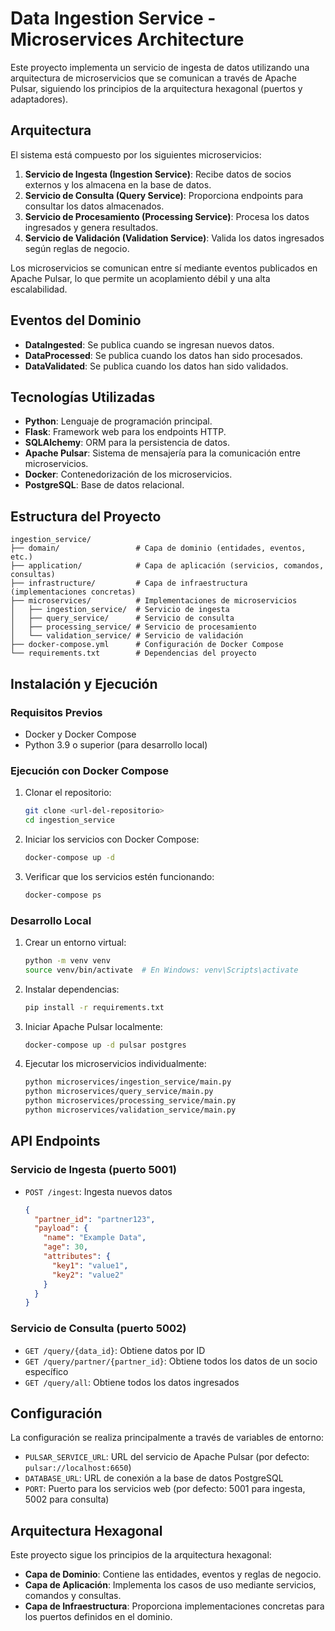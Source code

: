 # Data Ingestion Service - Microservices Architecture

Este proyecto implementa un servicio de ingesta de datos utilizando una arquitectura de microservicios que se comunican a través de Apache Pulsar, siguiendo los principios de la arquitectura hexagonal (puertos y adaptadores).

## Arquitectura

El sistema está compuesto por los siguientes microservicios:

1. **Servicio de Ingesta (Ingestion Service)**: Recibe datos de socios externos y los almacena en la base de datos.
2. **Servicio de Consulta (Query Service)**: Proporciona endpoints para consultar los datos almacenados.
3. **Servicio de Procesamiento (Processing Service)**: Procesa los datos ingresados y genera resultados.
4. **Servicio de Validación (Validation Service)**: Valida los datos ingresados según reglas de negocio.

Los microservicios se comunican entre sí mediante eventos publicados en Apache Pulsar, lo que permite un acoplamiento débil y una alta escalabilidad.

## Eventos del Dominio

- **DataIngested**: Se publica cuando se ingresan nuevos datos.
- **DataProcessed**: Se publica cuando los datos han sido procesados.
- **DataValidated**: Se publica cuando los datos han sido validados.

## Tecnologías Utilizadas

- **Python**: Lenguaje de programación principal.
- **Flask**: Framework web para los endpoints HTTP.
- **SQLAlchemy**: ORM para la persistencia de datos.
- **Apache Pulsar**: Sistema de mensajería para la comunicación entre microservicios.
- **Docker**: Contenedorización de los microservicios.
- **PostgreSQL**: Base de datos relacional.

## Estructura del Proyecto

```
ingestion_service/
├── domain/                 # Capa de dominio (entidades, eventos, etc.)
├── application/            # Capa de aplicación (servicios, comandos, consultas)
├── infrastructure/         # Capa de infraestructura (implementaciones concretas)
├── microservices/          # Implementaciones de microservicios
│   ├── ingestion_service/  # Servicio de ingesta
│   ├── query_service/      # Servicio de consulta
│   ├── processing_service/ # Servicio de procesamiento
│   └── validation_service/ # Servicio de validación
├── docker-compose.yml      # Configuración de Docker Compose
└── requirements.txt        # Dependencias del proyecto
```

## Instalación y Ejecución

### Requisitos Previos

- Docker y Docker Compose
- Python 3.9 o superior (para desarrollo local)

### Ejecución con Docker Compose

1. Clonar el repositorio:

   ```bash
   git clone <url-del-repositorio>
   cd ingestion_service
   ```

2. Iniciar los servicios con Docker Compose:

   ```bash
   docker-compose up -d
   ```

3. Verificar que los servicios estén funcionando:
   ```bash
   docker-compose ps
   ```

### Desarrollo Local

1. Crear un entorno virtual:

   ```bash
   python -m venv venv
   source venv/bin/activate  # En Windows: venv\Scripts\activate
   ```

2. Instalar dependencias:

   ```bash
   pip install -r requirements.txt
   ```

3. Iniciar Apache Pulsar localmente:

   ```bash
   docker-compose up -d pulsar postgres
   ```

4. Ejecutar los microservicios individualmente:
   ```bash
   python microservices/ingestion_service/main.py
   python microservices/query_service/main.py
   python microservices/processing_service/main.py
   python microservices/validation_service/main.py
   ```

## API Endpoints

### Servicio de Ingesta (puerto 5001)

- `POST /ingest`: Ingesta nuevos datos
  ```json
  {
    "partner_id": "partner123",
    "payload": {
      "name": "Example Data",
      "age": 30,
      "attributes": {
        "key1": "value1",
        "key2": "value2"
      }
    }
  }
  ```

### Servicio de Consulta (puerto 5002)

- `GET /query/{data_id}`: Obtiene datos por ID
- `GET /query/partner/{partner_id}`: Obtiene todos los datos de un socio específico
- `GET /query/all`: Obtiene todos los datos ingresados

## Configuración

La configuración se realiza principalmente a través de variables de entorno:

- `PULSAR_SERVICE_URL`: URL del servicio de Apache Pulsar (por defecto: `pulsar://localhost:6650`)
- `DATABASE_URL`: URL de conexión a la base de datos PostgreSQL
- `PORT`: Puerto para los servicios web (por defecto: 5001 para ingesta, 5002 para consulta)

## Arquitectura Hexagonal

Este proyecto sigue los principios de la arquitectura hexagonal:

- **Capa de Dominio**: Contiene las entidades, eventos y reglas de negocio.
- **Capa de Aplicación**: Implementa los casos de uso mediante servicios, comandos y consultas.
- **Capa de Infraestructura**: Proporciona implementaciones concretas para los puertos definidos en el dominio.
